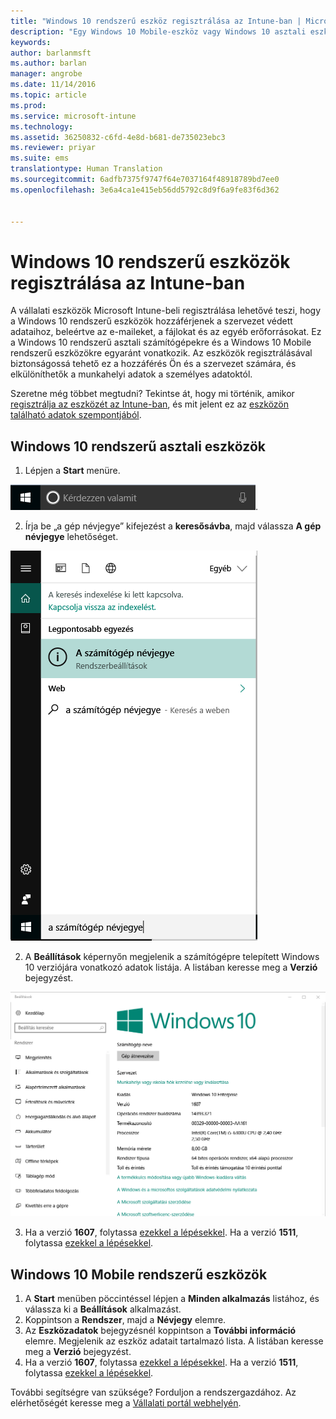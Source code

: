 ```yaml
---
title: "Windows 10 rendszerű eszköz regisztrálása az Intune-ban | Microsoft Intune"
description: "Egy Windows 10 Mobile-eszköz vagy Windows 10 asztali eszköz regisztrálását mutatja be az Intune-ban"
keywords: 
author: barlanmsft
ms.author: barlan
manager: angrobe
ms.date: 11/14/2016
ms.topic: article
ms.prod: 
ms.service: microsoft-intune
ms.technology: 
ms.assetid: 36250832-c6fd-4e8d-b681-de735023ebc3
ms.reviewer: priyar
ms.suite: ems
translationtype: Human Translation
ms.sourcegitcommit: 6adfb7375f9747f64e7037164f48918789bd7ee0
ms.openlocfilehash: 3e6a4ca1e415eb56dd5792c8d9f6a9fe83f6d362


---
```



# <a name="enroll-your-windows-10-devices-in-intune"></a>Windows 10 rendszerű eszközök regisztrálása az Intune-ban

A vállalati eszközök Microsoft Intune-beli regisztrálása lehetővé teszi, hogy a Windows 10 rendszerű eszközök hozzáférjenek a szervezet védett adataihoz, beleértve az e-maileket, a fájlokat és az egyéb erőforrásokat. Ez a Windows 10 rendszerű asztali számítógépekre és a Windows 10 Mobile rendszerű eszközökre egyaránt vonatkozik. Az eszközök regisztrálásával biztonságossá tehető ez a hozzáférés Ön és a szervezet számára, és elkülöníthetők a munkahelyi adatok a személyes adatoktól.

Szeretne még többet megtudni? Tekintse át, hogy mi történik, amikor [regisztrálja az eszközét az Intune-ban](what-happens-if-you-install-the-company-portal-app-and-enroll-your-device-in-intune-windows.md), és mit jelent ez az [eszközön található adatok szempontjából](what-can-your-it-administrator-see-when-you-enroll-your-device-in-intune-windows.md).

## <a name="windows-10-desktop-devices"></a>Windows 10 rendszerű asztali eszközök
1.  Lépjen a __Start__ menüre.

 ![Windows Start menü](../media/windows-start-menu.png).

2. Írja be „a gép névjegye” kifejezést a __keresősávba__, majd válassza __A gép névjegye__ lehetőséget.

 ![A gép névjegye – keresés](../media/searching_for_about_your_pc.png)

2.  A __Beállítások__ képernyőn megjelenik a számítógépre telepített Windows 10 verziójára vonatkozó adatok listája. A listában keresse meg a __Verzió__ bejegyzést.

 ![Windows 10 asztali verzió – A gép névjegye](../media/settings_about_pc.png)

3.  Ha a verzió __1607__, folytassa [ezekkel a lépésekkel](enroll-your-w10-device-access-work-or-school.md). Ha a verzió __1511__, folytassa [ezekkel a lépésekkel](enroll-your-w10-device-your-account.md).

## <a name="windows-10-mobile-devices"></a>Windows 10 Mobile rendszerű eszközök

1.  A __Start__ menüben pöccintéssel lépjen a __Minden alkalmazás__ listához, és válassza ki a __Beállítások__ alkalmazást.
2.  Koppintson a __Rendszer__, majd a __Névjegy__ elemre.
3.  Az __Eszközadatok__ bejegyzésnél koppintson a __További információ__ elemre. Megjelenik az eszköz adatait tartalmazó lista. A listában keresse meg a __Verzió__ bejegyzést.
4.  Ha a verzió __1607__, folytassa [ezekkel a lépésekkel](enroll-your-w10-device-access-work-or-school.md). Ha a verzió __1511__, folytassa [ezekkel a lépésekkel](enroll-your-w10-device-your-account.md).

További segítségre van szüksége? Forduljon a rendszergazdához. Az elérhetőségét keresse meg a [Vállalati portál webhelyén](http://portal.manage.microsoft.com).



<!--HONumber=Dec16_HO2-->


